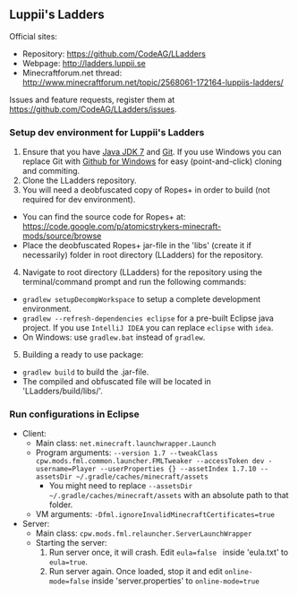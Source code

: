 ## Luppii's Ladders

Official sites:
* Repository: https://github.com/CodeAG/LLadders
* Webpage: http://ladders.luppii.se
* Minecraftforum.net thread: http://www.minecraftforum.net/topic/2568061-172164-luppiis-ladders/

Issues and feature requests, register them at https://github.com/CodeAG/LLadders/issues.

### Setup dev environment for Luppii's Ladders
1. Ensure that you have [Java JDK 7](http://www.oracle.com/technetwork/java/javase/downloads/jdk7-downloads-1880260.html) and [Git](http://git-scm.com/). If you use Windows you can replace Git with [Github for Windows](https://windows.github.com/) for easy (point-and-click) cloning and commiting.
2. Clone the LLadders repository.
3. You will need a deobfuscated copy of Ropes+ in order to build (not required for dev environment).
 * You can find the source code for Ropes+ at: https://code.google.com/p/atomicstrykers-minecraft-mods/source/browse
 * Place the deobfuscated Ropes+ jar-file in the 'libs' (create it if necessarily) folder in root directory (LLadders) for the repository.
4. Navigate to root directory (LLadders) for the repository using the terminal/command prompt and run the following commands:
 * `gradlew setupDecompWorkspace` to setup a complete development environment.
 * `gradlew --refresh-dependencies eclipse` for a pre-built Eclipse java project. If you use `IntelliJ IDEA` you can replace `eclipse` with `idea`.
 * On Windows: use `gradlew.bat` instead of `gradlew`.
5. Building a ready to use package:
 * `gradlew build` to build the .jar-file.
 * The compiled and obfuscated file will be located in 'LLadders/build/libs/'.

### Run configurations in Eclipse
* Client:
  * Main class: `net.minecraft.launchwrapper.Launch`
  * Program arguments: `--version 1.7 --tweakClass cpw.mods.fml.common.launcher.FMLTweaker --accessToken dev -username=Player --userProperties {} --assetIndex 1.7.10 --assetsDir ~/.gradle/caches/minecraft/assets`
    * You might need to replace `--assetsDir ~/.gradle/caches/minecraft/assets` with an absolute path to that folder.
  * VM arguments: `-Dfml.ignoreInvalidMinecraftCertificates=true`
* Server:
  * Main class: `cpw.mods.fml.relauncher.ServerLaunchWrapper`
  * Starting the server:
    1. Run server once, it will crash. Edit `eula=false ` inside 'eula.txt' to `eula=true`.
    2. Run server again. Once loaded, stop it and edit `online-mode=false` inside 'server.properties' to `online-mode=true`
